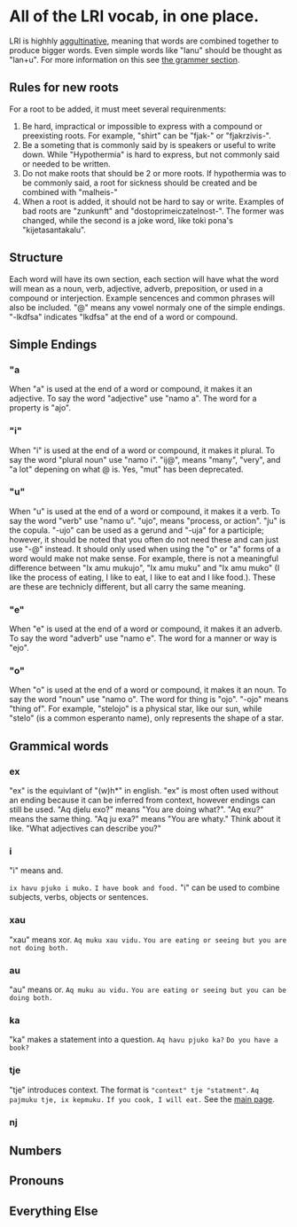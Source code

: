 # All of the LRI vocab, in one place.

LRI is highhly [aggultinative](https://en.wikipedia.org/wiki/Agglutinative_language), meaning that words are combined together to produce bigger words. Even simple words like "lanu" should be thought as "lan+u". For more information on this see [the grammer section](grammer.md).

## Rules for new roots
For a root to be added, it must meet several requirenments:

1. Be hard, impractical or impossible to express with a compound or preexisting roots. For example, "shirt" can be "fjak-" or "fjakrzivis-".
2. Be a someting that is commonly said by is speakers or useful to write down. While "Hypothermia" is hard to express, but not commonly said or needed to be written.
3. Do not make roots that should be 2 or more roots. If hypothermia was to be commonly said, a root for sickness should be created and be combined with "malheis-"
4. When a root is added, it should not be hard to say or write. Examples of bad roots are "zunkunft" and "dostoprimeiczatelnost-". The former was changed, while the second is a joke word, like toki pona's "kijetasantakalu".

## Structure
Each word will have its own section, each section will have what the word will mean as a noun, verb, adjective, adverb, preposition, or used in a compound or interjection. Example sencences and common phrases will also be included. "@" means any vowel normaly one of the simple endings. "-lkdfsa" indicates "lkdfsa" at the end of a word or compound. 

## Simple Endings
### "a
When "a" is used at the end of a word or compound, it makes it an adjective. To say the word "adjective" use "namo a". The word for a property is "ajo".

### "i"
When "i" is used at the end of a word or compound, it makes it plural. To say the word "plural noun" use "namo i". "ij@", means "many", "very", and "a lot" depening on what @ is. Yes, "mut" has been deprecated.

### "u"
When "u" is used at the end of a word or compound, it makes it a verb. To say the word "verb" use "namo u". "ujo", means "process, or action". "ju" is the copula. "-ujo" can be used as a gerund and "-uja" for a participle; however, it should be noted that you often do not need these and can just use "-@" instead. It should only used when using the "o" or "a" forms of a word would make not make sense. For example, there is not a meaningful difference between "Ix amu mukujo", "Ix amu muku" and "Ix amu muko" (I like the process of eating, I like to eat, I like to eat and I like food.). These are these are technicly different, but all carry the same meaning.

### "e"
When "e" is used at the end of a word or compound, it makes it an adverb. To say the word "adverb" use "namo e". The word for a manner or way is "ejo".

### "o"
When "o" is used at the end of a word or compound, it makes it an noun. To say the word "noun" use "namo o". The word for thing is "ojo". "-ojo" means "thing of". For example, "stelojo" is a physical star, like our sun, while "stelo" (is a common esperanto name), only represents the shape of a star.

## Grammical words
### ex
"ex" is the equivlant of "(w)h*" in english. "ex" is most often used without an ending because it can be inferred from context, however endings can still be used. "Aq djelu exo?" means "You are doing what?". "Aq exu?" means the same thing. "Aq ju exa?" means "You are whaty." Think about it like. "What adjectives can describe you?" 

### i
"i" means and.

`ix havu pjuko i muko.` 
`I have book and food.`
"i" can be used to combine subjects, verbs, objects or sentences.

### xau
"xau" means xor.
`Aq muku xau vidu.`
`You are eating or seeing but you are not doing both.`

### au
"au" means or.
`Aq muku au vidu.`
`You are eating or seeing but you can be doing both.`

### ka
"ka" makes a statement into a question.
`Aq havu pjuko ka?`
`Do you have a book?`

### tje
"tje" introduces context. The format is `"context" tje "statment"`.
`Aq pajmuku tje, ix kepmuku.`
`If you cook, I will eat.` 
See the [main page](later.md).

### nj

## Numbers

## Pronouns

## Everything Else
